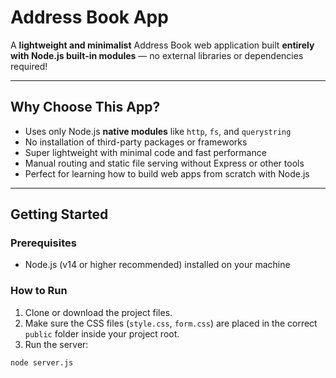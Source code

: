 # Address Book App

A **lightweight and minimalist** Address Book web application built **entirely with Node.js built-in modules** — no external libraries or dependencies required!

---

## Why Choose This App?

- Uses only Node.js **native modules** like `http`, `fs`, and `querystring`  
- No installation of third-party packages or frameworks  
- Super lightweight with minimal code and fast performance  
- Manual routing and static file serving without Express or other tools  
- Perfect for learning how to build web apps from scratch with Node.js  

---

## Getting Started

### Prerequisites

- Node.js (v14 or higher recommended) installed on your machine

### How to Run

1. Clone or download the project files.  
2. Make sure the CSS files (`style.css`, `form.css`) are placed in the correct `public` folder inside your project root.  
3. Run the server:

```bash
node server.js
